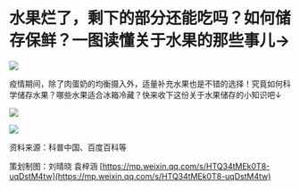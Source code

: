 # 水果烂了，剩下的部分还能吃吗？如何储存保鲜？一图读懂关于水果的那些事儿→
![](https://mmbiz.qpic.cn/mmbiz_gif/jFboib0B2RKRGeoL9Zge7WL1rCCe6mCBeDERg1IVTsUQ3crCHhFDjetDSibZtIIqDSmibicsIWxwlhia0g73tGEACjw/640?wx_fmt=gif)

疫情期间，除了肉蛋奶的均衡摄入外，适量补充水果也是不错的选择！究竟如何科学储存水果？哪些水果适合冰箱冷藏？快来收下这份关于水果储存的小知识吧↓

![](https://mmbiz.qpic.cn/mmbiz_png/jFboib0B2RKRGeoL9Zge7WL1rCCe6mCBeuuiaYcQQdhhbRSHJ73HQsCbrc2OFKf6npLmuD3lByiaNgOexxWDWshTw/640?wx_fmt=png)

![](https://mmbiz.qpic.cn/mmbiz_png/jFboib0B2RKRGeoL9Zge7WL1rCCe6mCBeZ7zOrnkMiaopJCXex8nNXxJ7ZLamTmZJxWqwFx6TqSq0ewW4OctAibmw/640?wx_fmt=png)

资料来源：科普中国、百度百科等

策划制图：刘晴晓 袁梓涵 
 [https://mp.weixin.qq.com/s/HTQ34tMEk0T8-uqDstM4tw](https://mp.weixin.qq.com/s/HTQ34tMEk0T8-uqDstM4tw)
